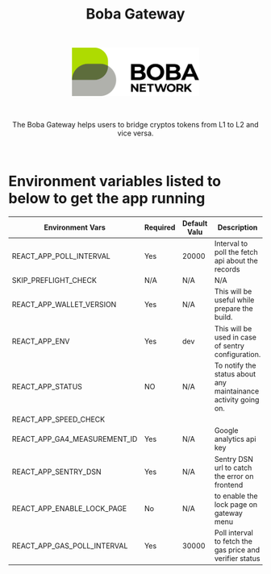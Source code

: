 <h1 align="center">Boba Gateway</h1>

</br>

<p align="center">
  <a href="https://gateway.boba.network/">
    <img alt="boba-logo" src="./boba-logo.svg" width="50%"/>
  </a>
</p>
</br>

<p align="center">The Boba Gateway helps users to bridge cryptos tokens from L1 to L2 and vice versa. </p>

</br>


# Environment variables listed to below to get the app running

| Environment Vars             | Required | Default Valu | Description                                                     |
| ---------------------------- | -------- | ------------ | --------------------------------------------------------------- |
| REACT_APP_POLL_INTERVAL      | Yes      | 20000        | Interval to poll the fetch api about the records                |
| SKIP_PREFLIGHT_CHECK         | N/A      | N/A          | N/A                                                             |
| REACT_APP_WALLET_VERSION     | Yes      | N/A          | This will be useful while prepare the build.                    |
| REACT_APP_ENV                | Yes      | dev          | This will be used in case of sentry configuration.              |
| REACT_APP_STATUS             | NO       | N/A          | To notify the status about any maintainance activity going on.  |
| REACT_APP_SPEED_CHECK        |          |              |                                                                 |
| REACT_APP_GA4_MEASUREMENT_ID | Yes      | N/A          | Google analytics api key                                        |
| REACT_APP_SENTRY_DSN         | Yes      | N/A          | Sentry DSN url to catch the error on frontend                   |
| REACT_APP_ENABLE_LOCK_PAGE   | No       | N/A          | to enable the lock page on gateway menu                         |
| REACT_APP_GAS_POLL_INTERVAL  | Yes      | 30000        | Poll interval to fetch the gas price and verifier status        |
